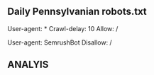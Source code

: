 ## Daily Pennsylvanian robots.txt
User-agent: *
Crawl-delay: 10
Allow: /

User-agent: SemrushBot
Disallow: /

## ANALYIS
